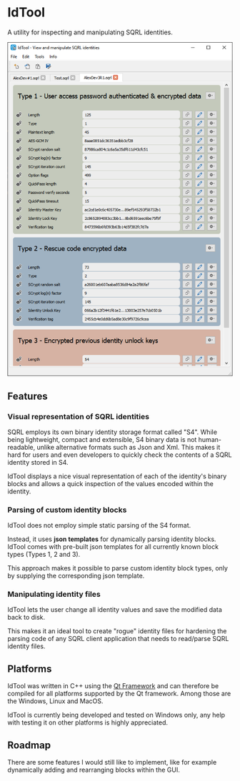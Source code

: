 # IdTool
A utility for inspecting and manipulating SQRL identities.

![IdTool Main Window](assets/screenshot_1.png)

## Features

### Visual representation of SQRL identities
SQRL employs its own binary identity storage format called "S4". While being lightweight, compact and extensible, S4 binary data is not human-readable, unlike alternative formats such as Json and Xml. This makes it hard for users and even developers to quickly check the contents of a SQRL identity stored in S4.

IdTool displays a nice visual representation of each of the identity's binary blocks and allows a quick inspection of the values encoded within the identity.

### Parsing of custom identity blocks
IdTool does not employ simple static parsing of the S4 format. 

Instead, it uses **json templates** for dynamically parsing identity blocks. IdTool comes with pre-built json templates for all currently known block types (Types 1, 2 and 3).

This approach makes it possible to parse custom identity block types, only by supplying the corresponding json template.

### Manipulating identity files
IdTool lets the user change all identity values and save the modified data back to disk. 

This makes it an ideal tool to create "rogue" identity files for hardening the parsing code of any SQRL client application that needs to read/parse SQRL identity files.

## Platforms
IdTool was written in C++ using the [Qt Framework](https://www.qt.io) and can therefore be compiled for all platforms supported by the Qt framework. Among those are the Windows, Linux and MacOS.

IdTool is currently being developed and tested on Windows only, any help with testing it on other platforms is highly appreciated.

## Roadmap
There are some features I would still like to implement, like for example dynamically adding and rearranging blocks within the GUI.
